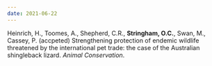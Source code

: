```yaml
---
date: 2021-06-22
---
```


Heinrich, H., Toomes, A., Shepherd, C.R., **Stringham, O.C.**, Swan, M., Cassey, P. (accpeted) Strengthening protection of endemic wildlife threatened by the international pet trade: the case of the Australian shingleback lizard. _Animal Conservation_.